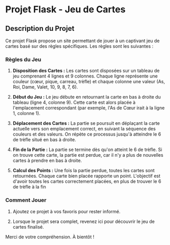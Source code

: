 # Projet Flask - Jeu de Cartes

## Description du Projet

Ce projet Flask propose un site permettant de jouer à un captivant jeu de cartes basé sur des règles spécifiques. Les règles sont les suivantes :

### Règles du Jeu

1. **Disposition des Cartes :** Les cartes sont disposées sur un tableau de jeu comprenant 4 lignes et 9 colonnes. Chaque ligne représente une couleur (cœur, pique, carreau, trèfle) et chaque colonne une valeur (As, Roi, Dame, Valet, 10, 9, 8, 7, 6).

2. **Début du Jeu :** Le jeu débute en retournant la carte en bas à droite du tableau (ligne 4, colonne 9). Cette carte est alors placée à l'emplacement correspondant (par exemple, l'As de Cœur irait à la ligne 1, colonne 1).

3. **Déplacement des Cartes :** La partie se poursuit en déplaçant la carte actuelle vers son emplacement correct, en suivant la séquence des couleurs et des valeurs. On répète ce processus jusqu'à atteindre le 6 de trèfle situé en bas à droite.

4. **Fin de la Partie :** La partie se termine dès qu'on atteint le 6 de trèfle. Si on trouve cette carte, la partie est perdue, car il n'y a plus de nouvelles cartes à prendre en bas à droite.

5. **Calcul des Points :** Une fois la partie perdue, toutes les cartes sont retournées. Chaque carte bien placée rapporte un point. L'objectif est d'avoir toutes les cartes correctement placées, en plus de trouver le 6 de trèfle à la fin

### Comment Jouer

1. Ajoutez ce projet à vos favoris pour rester informé.
  
2. Lorsque le projet sera complet, revenez ici pour découvrir le jeu de cartes finalisé.

Merci de votre compréhension. À bientôt !
